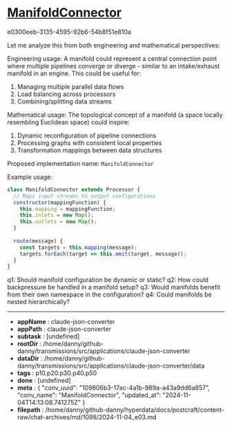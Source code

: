 # [ManifoldConnector](https://claude.ai/chat/109806b3-17ac-4a1b-989a-a43a9dd6a857)

e0300eeb-3135-4595-92b6-54b8f51e810a

 Let me analyze this from both engineering and mathematical perspectives:

Engineering usage: A manifold could represent a central connection point where multiple pipelines converge or diverge - similar to an intake/exhaust manifold in an engine. This could be useful for:

1. Managing multiple parallel data flows
2. Load balancing across processors 
3. Combining/splitting data streams

Mathematical usage: The topological concept of a manifold (a space locally resembling Euclidean space) could inspire:

1. Dynamic reconfiguration of pipeline connections
2. Processing graphs with consistent local properties
3. Transformation mappings between data structures

Proposed implementation name: `ManifoldConnector`

Example usage:
```js
class ManifoldConnector extends Processor {
  // Maps input streams to output configurations
  constructor(mappingFunction) {
    this.mapping = mappingFunction;
    this.inlets = new Map();
    this.outlets = new Map(); 
  }
  
  route(message) {
    const targets = this.mapping(message);
    targets.forEach(target => this.emit(target, message));
  }
}
```

q1: Should manifold configuration be dynamic or static?
q2: How could backpressure be handled in a manifold setup?
q3: Would manifolds benefit from their own namespace in the configuration?
q4: Could manifolds be nested hierarchically?

---

* **appName** : claude-json-converter
* **appPath** : claude-json-converter
* **subtask** : [undefined]
* **rootDir** : /home/danny/github-danny/transmissions/src/applications/claude-json-converter
* **dataDir** : /home/danny/github-danny/transmissions/src/applications/claude-json-converter/data
* **tags** : p10.p20.p30.p40.p50
* **done** : [undefined]
* **meta** : {
  "conv_uuid": "109806b3-17ac-4a1b-989a-a43a9dd6a857",
  "conv_name": "ManifoldConnector",
  "updated_at": "2024-11-04T14:13:08.741275Z"
}
* **filepath** : /home/danny/github-danny/hyperdata/docs/postcraft/content-raw/chat-archives/md/1098/2024-11-04_e03.md
